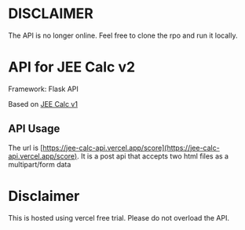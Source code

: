 # DISCLAIMER
The API is no longer online. Feel free to clone the rpo and run it locally.

# API for JEE Calc v2

Framework: Flask API

Based on [JEE Calc v1](https://github.com/The-Coder-Kishor/JEE-Main-Automatic-Calculator)

## API Usage
The url is [https://jee-calc-api.vercel.app/score](https://jee-calc-api.vercel.app/score).
It is a post api that accepts two html files as a multipart/form data

# Disclaimer
This is hosted using vercel free trial. Please do not overload the API.
